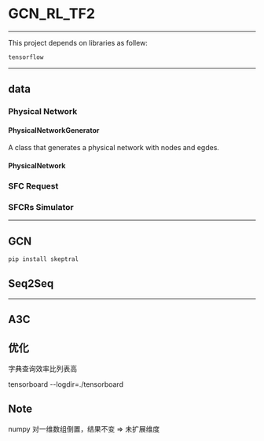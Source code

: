 # GCN_RL_TF2

---

This project depends on libraries as follew:

```powershell
tensorflow
```

---

## data

### Physical Network

#### PhysicalNetworkGenerator

A class that generates a physical network with nodes and egdes.

#### PhysicalNetwork

### SFC Request

### SFCRs Simulator

---

## GCN

```powershell
pip install skeptral
```

## Seq2Seq

---

## A3C

## 优化

字典查询效率比列表高

tensorboard --logdir=./tensorboard

## Note

numpy 对一维数组倒置，结果不变 => 未扩展维度

